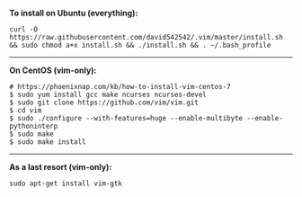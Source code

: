 **To install on Ubuntu (everything):**

```
curl -O https://raw.githubusercontent.com/david542542/.vim/master/install.sh && sudo chmod a+x install.sh && ./install.sh && . ~/.bash_profile
```

---

**On CentOS (vim-only):**

```
# https://phoenixnap.com/kb/how-to-install-vim-centos-7
$ sudo yum install gcc make ncurses ncurses-devel
$ sudo git clone https://github.com/vim/vim.git
$ cd vim
$ sudo ./configure --with-features=huge --enable-multibyte --enable-pythoninterp
$ sudo make
$ sudo make install
```

---

**As a last resort (vim-only):**

`sudo apt-get install vim-gtk`
